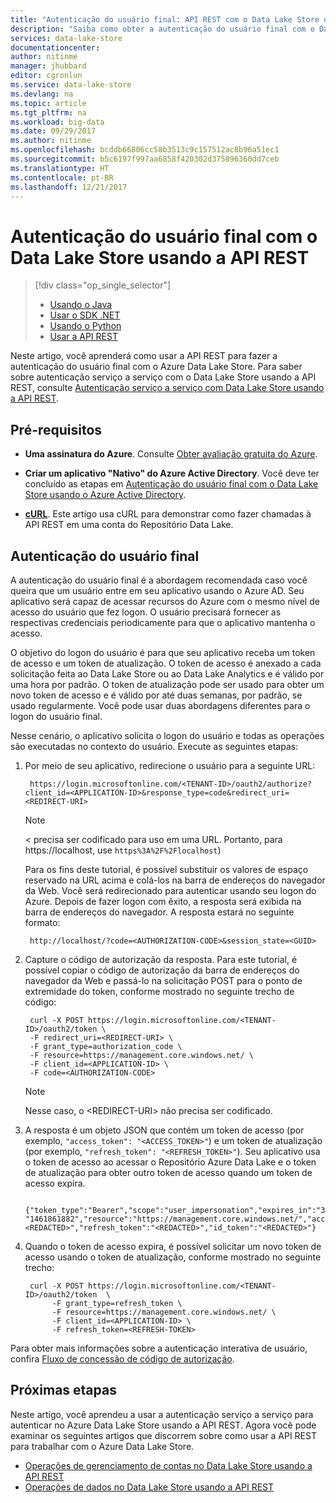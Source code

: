 ```yaml
---
title: "Autenticação do usuário final: API REST com o Data Lake Store usando o Azure Active Directory | Microsoft Docs"
description: "Saiba como obter a autenticação do usuário final com o Data Lake Store usando o Azure Active Directory usando a API REST"
services: data-lake-store
documentationcenter: 
author: nitinme
manager: jhubbard
editor: cgronlun
ms.service: data-lake-store
ms.devlang: na
ms.topic: article
ms.tgt_pltfrm: na
ms.workload: big-data
ms.date: 09/29/2017
ms.author: nitinme
ms.openlocfilehash: bcddb66806cc58b3513c9c157512ac8b96a51ec1
ms.sourcegitcommit: b5c6197f997aa6858f420302d375896360dd7ceb
ms.translationtype: HT
ms.contentlocale: pt-BR
ms.lasthandoff: 12/21/2017
---
```

# <a name="end-user-authentication-with-data-lake-store-using-rest-api"></a>Autenticação do usuário final com o Data Lake Store usando a API REST
> [!div class="op_single_selector"]
> * [Usando o Java](data-lake-store-end-user-authenticate-java-sdk.md)
> * [Usar o SDK .NET](data-lake-store-end-user-authenticate-net-sdk.md)
> * [Usando o Python](data-lake-store-end-user-authenticate-python.md)
> * [Usar a API REST](data-lake-store-end-user-authenticate-rest-api.md)
> 
>  

Neste artigo, você aprenderá como usar a API REST para fazer a autenticação do usuário final com o Azure Data Lake Store. Para saber sobre autenticação serviço a serviço com o Data Lake Store usando a API REST, consulte [Autenticação serviço a serviço com Data Lake Store usando a API REST](data-lake-store-service-to-service-authenticate-rest-api.md).

## <a name="prerequisites"></a>Pré-requisitos

* **Uma assinatura do Azure**. Consulte [Obter avaliação gratuita do Azure](https://azure.microsoft.com/pricing/free-trial/).

* **Criar um aplicativo "Nativo" do Azure Active Directory**. Você deve ter concluído as etapas em [Autenticação do usuário final com o Data Lake Store usando o Azure Active Directory](data-lake-store-end-user-authenticate-using-active-directory.md).

* **[cURL](http://curl.haxx.se/)**. Este artigo usa cURL para demonstrar como fazer chamadas à API REST em uma conta do Repositório Data Lake.

## <a name="end-user-authentication"></a>Autenticação do usuário final
A autenticação do usuário final é a abordagem recomendada caso você queira que um usuário entre em seu aplicativo usando o Azure AD. Seu aplicativo será capaz de acessar recursos do Azure com o mesmo nível de acesso do usuário que fez logon. O usuário precisará fornecer as respectivas credenciais periodicamente para que o aplicativo mantenha o acesso.

O objetivo do logon do usuário é para que seu aplicativo receba um token de acesso e um token de atualização. O token de acesso é anexado a cada solicitação feita ao Data Lake Store ou ao Data Lake Analytics e é válido por uma hora por padrão. O token de atualização pode ser usado para obter um novo token de acesso e é válido por até duas semanas, por padrão, se usado regularmente. Você pode usar duas abordagens diferentes para o logon do usuário final.

Nesse cenário, o aplicativo solicita o logon do usuário e todas as operações são executadas no contexto do usuário. Execute as seguintes etapas:

1. Por meio de seu aplicativo, redirecione o usuário para a seguinte URL:
   
        https://login.microsoftonline.com/<TENANT-ID>/oauth2/authorize?client_id=<APPLICATION-ID>&response_type=code&redirect_uri=<REDIRECT-URI>
   
   > [!NOTE]
   > \<<REDIRECT-URI> precisa ser codificado para uso em uma URL. Portanto, para https://localhost, use `https%3A%2F%2Flocalhost`)
   > 
   > 
   
    Para os fins deste tutorial, é possível substituir os valores de espaço reservado na URL acima e colá-los na barra de endereços do navegador da Web. Você será redirecionado para autenticar usando seu logon do Azure. Depois de fazer logon com êxito, a resposta será exibida na barra de endereços do navegador. A resposta estará no seguinte formato:
   
        http://localhost/?code=<AUTHORIZATION-CODE>&session_state=<GUID>

2. Capture o código de autorização da resposta. Para este tutorial, é possível copiar o código de autorização da barra de endereços do navegador da Web e passá-lo na solicitação POST para o ponto de extremidade do token, conforme mostrado no seguinte trecho de código:
   
        curl -X POST https://login.microsoftonline.com/<TENANT-ID>/oauth2/token \
        -F redirect_uri=<REDIRECT-URI> \
        -F grant_type=authorization_code \
        -F resource=https://management.core.windows.net/ \
        -F client_id=<APPLICATION-ID> \
        -F code=<AUTHORIZATION-CODE>
   
   > [!NOTE]
   > Nesse caso, o \<REDIRECT-URI> não precisa ser codificado.
   > 
   > 

3. A resposta é um objeto JSON que contém um token de acesso (por exemplo, `"access_token": "<ACCESS_TOKEN>"`) e um token de atualização (por exemplo, `"refresh_token": "<REFRESH_TOKEN>"`). Seu aplicativo usa o token de acesso ao acessar o Repositório Azure Data Lake e o token de atualização para obter outro token de acesso quando um token de acesso expira.
   
        {"token_type":"Bearer","scope":"user_impersonation","expires_in":"3599","expires_on":"1461865782","not_before":    "1461861882","resource":"https://management.core.windows.net/","access_token":"<REDACTED>","refresh_token":"<REDACTED>","id_token":"<REDACTED>"}

4. Quando o token de acesso expira, é possível solicitar um novo token de acesso usando o token de atualização, conforme mostrado no seguinte trecho:
   
        curl -X POST https://login.microsoftonline.com/<TENANT-ID>/oauth2/token  \
             -F grant_type=refresh_token \
             -F resource=https://management.core.windows.net/ \
             -F client_id=<APPLICATION-ID> \
             -F refresh_token=<REFRESH-TOKEN>

Para obter mais informações sobre a autenticação interativa de usuário, confira [Fluxo de concessão de código de autorização](https://msdn.microsoft.com/library/azure/dn645542.aspx).
   
## <a name="next-steps"></a>Próximas etapas
Neste artigo, você aprendeu a usar a autenticação serviço a serviço para autenticar no Azure Data Lake Store usando a API REST. Agora você pode examinar os seguintes artigos que discorrem sobre como usar a API REST para trabalhar com o Azure Data Lake Store.

* [Operações de gerenciamento de contas no Data Lake Store usando a API REST](data-lake-store-get-started-rest-api.md)
* [Operações de dados no Data Lake Store usando a API REST](data-lake-store-data-operations-rest-api.md)

